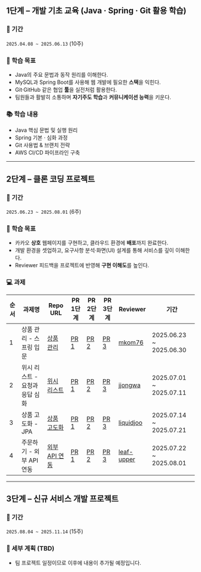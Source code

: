 ## 1단계 – 개발 기초 교육 (Java · Spring · Git 활용 학습)
### 📅 기간
`2025.04.08 ~ 2025.06.13` (10주)

### 🎯 학습 목표
- Java의 주요 문법과 동작 원리를 이해한다.
- MySQL과 Spring Boot를 사용해 웹 개발에 필요한 **스택**을 익힌다.
- Git·GitHub 같은 협업 **툴**을 실전처럼 활용한다.
- 팀원들과 활발히 소통하며 **자기주도 학습**과 **커뮤니케이션 능력**을 키운다.

### 📚 학습 내용
- Java 핵심 문법 및 실행 원리
- Spring 기본 · 심화 과정
- Git 사용법 & 브랜치 전략
- AWS CI/CD 파이프라인 구축

---

## 2단계 – 클론 코딩 프로젝트
### 📅 기간
`2025.06.23 ~ 2025.08.01` (6주)

### 🎯 학습 목표
- 카카오 **상호** 웹페이지를 구현하고, 클라우드 환경에 **배포**까지 완료한다.
- 개발 환경을 셋업하고, 요구사항 분석·화면(UI) 설계를 통해 서비스를 깊이 이해한다.
- Reviewer 피드백을 프로젝트에 반영해 **구현 이해도**를 높인다.

### 💻 과제
| 순서 | 과제명 | Repo URL | PR 1단계 | PR 2단계 | PR 3단계 | Reviewer | 기간 |
|------|--------------|-------------|----------|----------|----------|----------|------|
| 1 | 상품 관리 - 스프링 입문 | [상품 관리](https://github.com/raminkim/spring-gift-product) | [PR 1](https://github.com/next-step/spring-gift-product/pull/11) | [PR 2](https://github.com/next-step/spring-gift-product/pull/176) | [PR 3](https://github.com/next-step/spring-gift-product/pull/199) | [mkom76](https://github.com/mkom76) | 2025.06.23 ~ 2025.06.30 |
| 2 | 위시 리스트 - 요청과 응답 심화 | [위시 리스트](https://github.com/raminkim/spring-gift-wishlist) | [PR 1](https://github.com/next-step/spring-gift-wishlist/pull/110) | [PR 2](https://github.com/next-step/spring-gift-wishlist/pull/215) | [PR 3](https://github.com/next-step/spring-gift-wishlist/pull/292) | [jjongwa](https://github.com/jjongwa) | 2025.07.01 ~ 2025.07.11 |
| 3 | 상품 고도화 - JPA | [상품 고도화](https://github.com/raminkim/spring-gift-enhancement) | [PR 1](https://github.com/next-step/spring-gift-enhancement/pull/111) | [PR 2](https://github.com/next-step/spring-gift-enhancement/pull/206) | [PR 3](https://github.com/next-step/spring-gift-enhancement/pull/267) | [liquidjoo](https://github.com/liquidjoo) | 2025.07.14 ~ 2025.07.21 |
| 4 | 주문하기 - 외부 API 연동 | [외부 API 연동](https://github.com/raminkim/spring-gift-order) | [PR 1](https://github.com/next-step/spring-gift-order/pull/108) | [PR 2]() | [PR 3]() | [leaf-upper](https://github.com/leaf-upper) | 2025.07.22 ~ 2025.08.01 |

---

## 3단계 – 신규 서비스 개발 프로젝트
### 📅 기간
`2025.08.04 ~ 2025.11.14` (15주)

### 🚧 세부 계획 (TBD)
- 팀 프로젝트 일정이므로 이후에 내용이 추가될 예정입니다.
